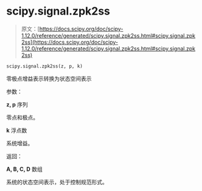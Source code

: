 # scipy.signal.zpk2ss

> 原文：[https://docs.scipy.org/doc/scipy-1.12.0/reference/generated/scipy.signal.zpk2ss.html#scipy.signal.zpk2ss](https://docs.scipy.org/doc/scipy-1.12.0/reference/generated/scipy.signal.zpk2ss.html#scipy.signal.zpk2ss)

```py
scipy.signal.zpk2ss(z, p, k)
```

零极点增益表示转换为状态空间表示

参数：

**z, p** 序列

零点和极点。

**k** 浮点数

系统增益。

返回：

**A, B, C, D** 数组

系统的状态空间表示，处于控制规范形式。
